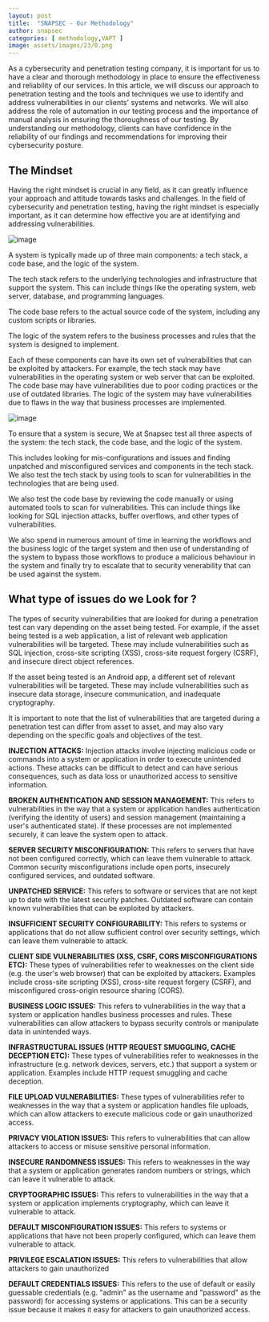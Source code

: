 ```yaml
---
layout: post
title:  "SNAPSEC - Our Methodology"
author: snapsec
categories: [ methodology,VAPT ]
image: assets/images/23/0.png
---
```



As a cybersecurity and penetration testing company, it is important for us to have a clear and thorough methodology in place to ensure the effectiveness and reliability of our services. In this article, we will discuss our approach to penetration testing and the tools and techniques we use to identify and address vulnerabilities in our clients' systems and networks. We will also address the role of automation in our testing process and the importance of manual analysis in ensuring the thoroughness of our testing. By understanding our methodology, clients can have confidence in the reliability of our findings and recommendations for improving their cybersecurity posture.




## The Mindset

Having the right mindset is crucial in any field, as it can greatly influence your approach and attitude towards tasks and challenges. In the field of cybersecurity and penetration testing, having the right mindset is especially important, as it can determine how effective you are at identifying and addressing vulnerabilities.


![image](https://user-images.githubusercontent.com/88488902/210487883-0eda30cd-7aca-41f6-857c-055837b66453.png)



A system is typically made up of three main components: a tech stack, a code base, and the logic of the system.

The tech stack refers to the underlying technologies and infrastructure that support the system. This can include things like the operating system, web server, database, and programming languages.

The code base refers to the actual source code of the system, including any custom scripts or libraries.

The logic of the system refers to the business processes and rules that the system is designed to implement.

Each of these components can have its own set of vulnerabilities that can be exploited by attackers. For example, the tech stack may have vulnerabilities in the operating system or web server that can be exploited. The code base may have vulnerabilities due to poor coding practices or the use of outdated libraries. The logic of the system may have vulnerabilities due to flaws in the way that business processes are implemented.

![image](https://user-images.githubusercontent.com/88488902/210487850-4cd810fd-72b5-42bc-9096-40640d1f7e53.png)



To ensure that a system is secure, We at Snapsec test all three aspects of the system: the tech stack, the code base, and the logic of the system. 

This includes looking for mis-configurations and issues and finding unpatched and misconfigured services and components in the tech stack. We also test the tech stack by using tools to scan for vulnerabilities in the technologies that are being used.

We also test the code base by reviewing the code manually or using automated tools to scan for vulnerabilities. This can include things like looking for SQL injection attacks, buffer overflows, and other types of vulnerabilities.

We also spend in numerous amount of time in learning the workflows and the business logic of the target system and then use of understanding of the system to bypass those workflows to produce a malicious behaviour in the system and finally try to escalate that to security venerability that can be used against the system.


## What type of issues do we Look for ?

The types of security vulnerabilities that are looked for during a penetration test can vary depending on the asset being tested. For example, if the asset being tested is a web application, a list of relevant web application vulnerabilities will be targeted. These may include vulnerabilities such as SQL injection, cross-site scripting (XSS), cross-site request forgery (CSRF), and insecure direct object references.

If the asset being tested is an Android app, a different set of relevant vulnerabilities will be targeted. These may include vulnerabilities such as insecure data storage, insecure communication, and inadequate cryptography.

It is important to note that the list of vulnerabilities that are targeted during a penetration test can differ from asset to asset, and may also vary depending on the specific goals and objectives of the test.


**INJECTION ATTACKS:** Injection attacks involve injecting malicious code or commands into a system or application in order to execute unintended actions. These attacks can be difficult to detect and can have serious consequences, such as data loss or unauthorized access to sensitive information.

**BROKEN AUTHENTICATION AND SESSION MANAGEMENT:** This refers to vulnerabilities in the way that a system or application handles authentication (verifying the identity of users) and session management (maintaining a user's authenticated state). If these processes are not implemented securely, it can leave the system open to attack.

**SERVER SECURITY MISCONFIGURATION:** This refers to servers that have not been configured correctly, which can leave them vulnerable to attack. Common security misconfigurations include open ports, insecurely configured services, and outdated software.

**UNPATCHED SERVICE:** This refers to software or services that are not kept up to date with the latest security patches. Outdated software can contain known vulnerabilities that can be exploited by attackers.

**INSUFFICIENT SECURITY CONFIGURABILITY:** This refers to systems or applications that do not allow sufficient control over security settings, which can leave them vulnerable to attack.

**CLIENT SIDE VULNERABILITIES (XSS, CSRF, CORS MISCONFIGURATIONS ETC):** These types of vulnerabilities refer to weaknesses on the client side (e.g. the user's web browser) that can be exploited by attackers. Examples include cross-site scripting (XSS), cross-site request forgery (CSRF), and misconfigured cross-origin resource sharing (CORS).


**BUSINESS LOGIC ISSUES:** This refers to vulnerabilities in the way that a system or application handles business processes and rules. These vulnerabilities can allow attackers to bypass security controls or manipulate data in unintended ways.

**INFRASTRUCTURAL ISSUES (HTTP REQUEST SMUGGLING, CACHE DECEPTION ETC):** These types of vulnerabilities refer to weaknesses in the infrastructure (e.g. network devices, servers, etc.) that support a system or application. Examples include HTTP request smuggling and cache deception.

**FILE UPLOAD VULNERABILITIES:** These types of vulnerabilities refer to weaknesses in the way that a system or application handles file uploads, which can allow attackers to execute malicious code or gain unauthorized access.

**PRIVACY VIOLATION ISSUES:** This refers to vulnerabilities that can allow attackers to access or misuse sensitive personal information.

**INSECURE RANDOMNESS ISSUES:** This refers to weaknesses in the way that a system or application generates random numbers or strings, which can leave it vulnerable to attack.

**CRYPTOGRAPHIC ISSUES:** This refers to vulnerabilities in the way that a system or application implements cryptography, which can leave it vulnerable to attack.

**DEFAULT MISCONFIGURATION ISSUES:** This refers to systems or applications that have not been properly configured, which can leave them vulnerable to attack.

**PRIVILEGE ESCALATION ISSUES:** This refers to vulnerabilities that allow attackers to gain unauthorized

**DEFAULT CREDENTIALS ISSUES:** This refers to the use of default or easily guessable credentials (e.g. "admin" as the username and "password" as the password) for accessing systems or applications. This can be a security issue because it makes it easy for attackers to gain unauthorized access.

